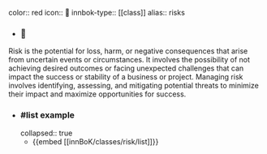 color:: red
icon:: 🚨
innbok-type:: [[class]]
alias:: risks

- ### 🔖 
Risk is the potential for loss, harm, or negative consequences that arise from uncertain events or circumstances. It involves the possibility of not achieving desired outcomes or facing unexpected challenges that can impact the success or stability of a business or project. Managing risk involves identifying, assessing, and mitigating potential threats to minimize their impact and maximize opportunities for success.
- ### #list example
  collapsed:: true
  - {{embed [[innBoK/classes/risk/list]]}}



